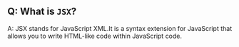 ## Q: What is `JSX`?
A: JSX stands for JavaScript XML.It is a syntax extension for JavaScript that allows you to write HTML-like code within JavaScript code.
